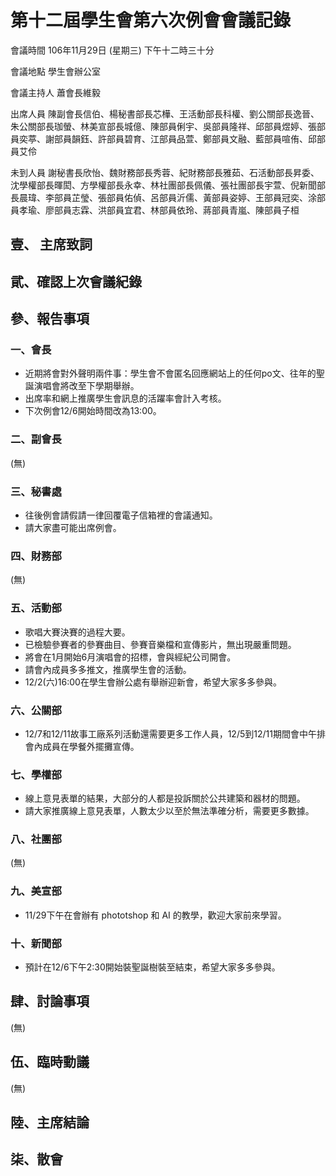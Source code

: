 第十二屆學生會第六次例會會議記錄
===

會議時間	106年11月29日 (星期三) 下午十二時三十分

會議地點	學生會辦公室

會議主持人	蕭會長維毅

出席人員	陳副會長信伯、楊秘書部長芯樺、王活動部長科權、劉公關部長逸晉、朱公關部長珈螢、林美宣部長城億、陳部員俐宇、吳部員隆祥、邱部員煜婷、張部員奕葶、謝部員韻鈺、許部員碧育、江部員品萱、鄭部員文融、藍部員喧侑、邱部員艾伶

未到人員	謝秘書長欣怡、魏財務部長秀蓉、紀財務部長雅茹、石活動部長昇委、沈學權部長暉閎、方學權部長永幸、林社團部長佩儀、張社團部長宇萱、倪新聞部長晨瑋、李部員芷瑩、張部員佑偵、呂部員沂儒、黃部員姿婷、王部員冠奕、涂部員孝瑜、廖部員志霖、洪部員宜君、林部員依玲、蔣部員青嵐、陳部員子桓

## 壹、	主席致詞
## 貮、確認上次會議紀錄
## 參、報告事項
### 一、會長

- 近期將會對外聲明兩件事：學生會不會匿名回應網站上的任何po文、往年的聖誕演唱會將改至下學期舉辦。
- 出席率和網上推廣學生會訊息的活躍率會計入考核。
- 下次例會12/6開始時間改為13:00。

### 二、副會長

(無)

### 三、秘書處

- 往後例會請假請一律回覆電子信箱裡的會議通知。
- 請大家盡可能出席例會。

### 四、財務部

(無)

### 五、活動部

- 歌唱大賽決賽的過程大要。
- 已檢驗參賽者的參賽曲目、參賽音樂檔和宣傳影片，無出現嚴重問題。
- 將會在1月開始6月演唱會的招標，會與經紀公司開會。
- 請會內成員多多推文，推廣學生會的活動。
- 12/2(六)16:00在學生會辦公處有舉辦迎新會，希望大家多多參與。

### 六、公關部

- 12/7和12/11故事工廠系列活動還需要更多工作人員，12/5到12/11期間會中午排會內成員在學餐外擺攤宣傳。

### 七、學權部

- 線上意見表單的結果，大部分的人都是投訴關於公共建築和器材的問題。
- 請大家推廣線上意見表單，人數太少以至於無法準確分析，需要更多數據。

### 八、社團部

(無)

### 九、美宣部

- 11/29下午在會辦有 phototshop 和 AI 的教學，歡迎大家前來學習。

### 十、新聞部

- 預計在12/6下午2:30開始裝聖誕樹裝至結束，希望大家多多參與。

## 肆、討論事項

(無)

## 伍、臨時動議

(無)

## 陸、主席結論
## 柒、散會
